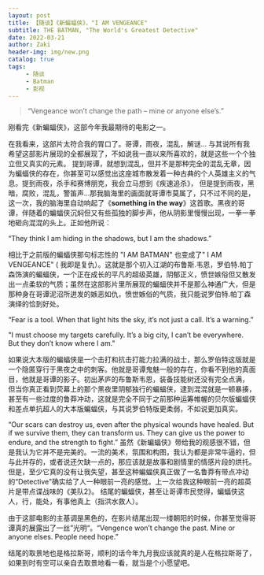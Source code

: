 ```yaml
---
layout: post
title: 【随谈】《新蝙蝠侠》，"I AM VENGEANCE"
subtitle: THE BATMAN, "The World's Greatest Detective"
date: 2022-03-21
author: Zaki
header-img: img/new.png
catalog: true
tags:
     - 随谈
     - Batman
     - 影视
---
```



> “Vengeance won’t change the path – mine or anyone else’s.”<br />



刚看完《新蝙蝠侠》，这部今年我最期待的电影之一。


在我看来，这部片太符合我的胃口了。哥谭，雨夜，混乱，解谜... 与其说所有我希望这部影片展现的全都展现了，不如说我一直以来所喜欢的，就是这些一个个独立但又真实的元素。
提到哥谭，就想到混乱，但并不是那种完全的混乱无章，因为蝙蝠侠的存在，你甚至可以感觉出这座城市散发着一种古典的个人英雄主义的气息。提到雨夜，杀手和赛博朋克，我会立马想到《疾速追杀》，
但是提到雨夜，黑暗，腐败，混乱，警笛声...那我脑海里的画面就哥谭市莫属了，只不过不同的是，这一次，我的脑海里自动响起了《<strong>something in the way</strong>》这首歌。黑夜的哥谭，伴随着的蝙蝠侠沉焖但又有些孤独的脚步声，他从阴影里慢慢出现，一拳一拳地砸向混混的头上。正如他所说：


“They think I am hiding in the shadows, but I am the shadows.”


相比于之前版的蝙蝠侠那句标志性的 "I AM BATMAN" 也变成了" I AM VENGEANCE" ( 我即是复仇）。这就是那个初入江湖的布鲁斯.韦恩，罗伯特.帕丁森饰演的蝙蝠侠，一个正在成长的平凡的超级英雄，阴郁正义，愤世嫉俗但又散发出一点柔软的气质；虽然在这部影片里所展现的蝙蝠侠并不是那么神通广大，但是那种身在哥谭泥沼所迸发的嫉恶如仇，愤世嫉俗的气质，我只能说罗伯特.帕丁森演绎的恰到好处。



“Fear is a tool. When that light hits the sky, it’s not just a call. It’s a warning.”



"I must choose my targets carefully. It’s a big city, I can’t be everywhere. But they don’t know where I am."



如果说大本版的蝙蝠侠是一个击打和抗击打能力拉满的战士，那么罗伯特这版就是一个隐匿穿行于黑夜之中的刺客。他就是哥谭鬼魅一般的存在，你看不到他的真面目，他就是哥谭的影子。初出茅庐的布鲁斯韦恩，装备技能树还没有完全点满，
但当你真正看到荧幕上的那个黑夜里阴郁独行的蝙蝠侠，逮到混混就是一顿暴揍，甚至有一些过度的鲁莽冲动，这就是完全不同于之前那种运筹帷幄的贝尔版蝙蝠侠和差点单抗超人的大本版蝙蝠侠，与其说罗伯特版更柔弱，不如说更加真实。



“Our scars can destroy us, even after the physical wounds have healed. But if we survive them, they can transform us. They can give us the power to endure, and the strength to fight.”
虽然《新蝙蝠侠》带给我的观感很不错，但是我认为它并不是完美的。一流的美术，氛围和构图，我认为都是非常牛逼的，但与此并存的，或者说还欠缺一点的，那应该就是故事和剧情里的情感片段的烘托。
但是，至少它真的没有让我失望，甚至这种蝙蝠侠真正做了一名鲁莽有带点冲动的“Detective"确实给了人一种眼前一亮的感觉。上一次给我这种眼前一亮的超英片是带点谍战味的《美队2》。
结尾的蝙蝠侠，甚至让哥谭市民觉得，蝙蝠侠这人，行，能处，有事他真上（指洪水救人）。


由于这部电影的主基调是黑色的，在影片结尾出现一缕朝阳的时候，你甚至觉得哥谭真的展露出了一丝”光明“。“Vengence won’t change the past. Mine or anyone elses. People need hope.” 


结尾的取景地也是格拉斯哥，顺利的话今年九月我应该就真的是人在格拉斯哥了，如果到时有空可以亲自去取景地看一看，就当是个小愿望吧。



